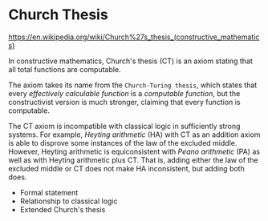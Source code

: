 # Church Thesis

https://en.wikipedia.org/wiki/Church%27s_thesis_(constructive_mathematics)

In constructive mathematics, Church's thesis (CT) is an axiom stating that all total functions are computable.

The axiom takes its name from the `Church-Turing thesis`, which states that every *effectively calculable function* is a *computable function*, but the constructivist version is much stronger, claiming that every function is computable.

The CT axiom is incompatible with classical logic in sufficiently strong systems. For example, *Heyting arithmetic* (HA) with CT as an addition axiom is able to disprove some instances of the law of the excluded middle. However, Heyting arithmetic is equiconsistent with *Peano arithmetic* (PA) as well as with Heyting arithmetic plus CT. That is, adding either the law of the excluded middle or CT does not make HA inconsistent, but adding both does.

- Formal statement
- Relationship to classical logic
- Extended Church's thesis
